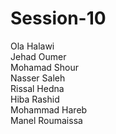 # Session-10

Ola Halawi <br>
Jehad Oumer <br>
Mohamad Shour <br>
Nasser Saleh <br>
Rissal Hedna <br>
Hiba Rashid <br>
Mohammad Hareb <br>
Manel Roumaissa <br> 
